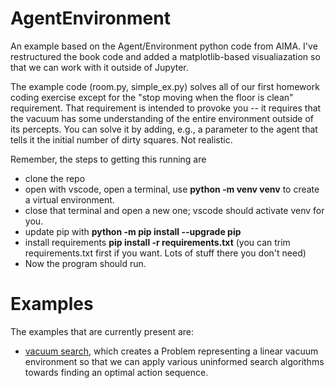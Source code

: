 # AgentEnvironment
An example based on the Agent/Environment python code from AIMA. I've restructured the book code and added a matplotlib-based visualiazation so that we can work with it outside of Jupyter.

The example code (room.py, simple_ex.py) solves all of our first homework coding exercise except for the "stop moving when the floor is clean" requirement. That requirement is intended to provoke you -- it requires that the vacuum has some understanding of the entire environment outside of its percepts. You can solve it by adding, e.g., a parameter to the agent that tells it the initial number of dirty squares. Not realistic.

Remember, the steps to getting this running are
* clone the repo
* open with vscode, open a terminal, use **python -m venv venv** to create a virtual environment. 
* close that terminal and open a new one; vscode should activate venv for you. 
* update pip with **python -m pip install --upgrade pip**
* install requirements **pip install -r requirements.txt** (you can trim requirements.txt first if you want. Lots of stuff there you don't need)
* Now the program should run.

# Examples
The examples that are currently present are:
* [vacuum search](vacuum_search.py), which creates a Problem representing a linear vacuum environment so that we can apply various uninformed search algorithms towards finding an optimal action sequence.

